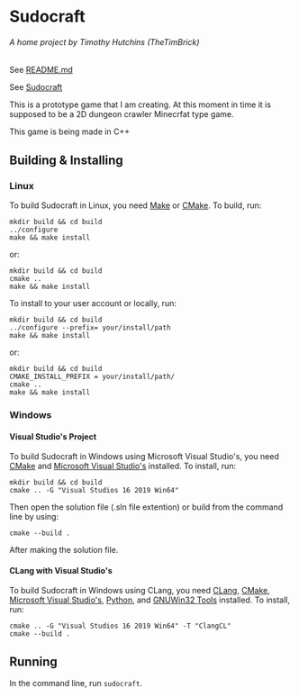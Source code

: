 # Sudocraft
###### A home project by Timothy Hutchins (TheTimBrick)
See [README.md](https://github.com/proatgram/SudoCraft/blob/main/README.md)

See [Sudocraft](https://github.com/proatgram/Sudocraft/)

This is a prototype game that I am creating.
At this moment in time it is supposed to be a 2D dungeon crawler Minecrfat type game.

This game is being made in C++

## Building & Installing
### Linux
To build Sudocraft in Linux, you need [Make](https://www.gnu.org/software/make/) or [CMake](https://cmake.org/download/). To build, run: 
```
mkdir build && cd build
../configure
make && make install
```
or:
```
mkdir build && cd build
cmake ..
make && make install
```
To install to your user account or locally, run:
```
mkdir build && cd build
../configure --prefix= your/install/path
make && make install
```
or:
```
mkdir build && cd build
CMAKE_INSTALL_PREFIX = your/install/path/
cmake ..
make && make install
``` 

### Windows
#### Visual Studio's Project
To build Sudocraft in Windows using Microsoft Visual Studio's, you need [CMake](https://cmake.org/download/) and [Microsoft Visual Studio's](https://visualstudio.microsoft.com/) installed. To install, run:
```
mkdir build && cd build
cmake .. -G "Visual Studios 16 2019 Win64"
```
Then open the solution file (.sln file extention) or build from the command line by using:
```
cmake --build .
```
After making the solution file.
#### CLang with Visual Studio's
To build Sudocraft in Windows using CLang, you need [CLang](https://clang.llvm.org/get_started.html), [CMake](https://cmake.org/download/), [Microsoft Visual Studio's](https://visualstudio.microsoft.com/), [Python](https://www.python.org/download/), and [GNUWin32 Tools](http://getgnuwin32.sourceforge.net/) installed. To install, run:
```
cmake .. -G "Visual Studios 16 2019 Win64" -T "ClangCL"
cmake --build .
```
## Running
In the command line, run `sudocraft`.
